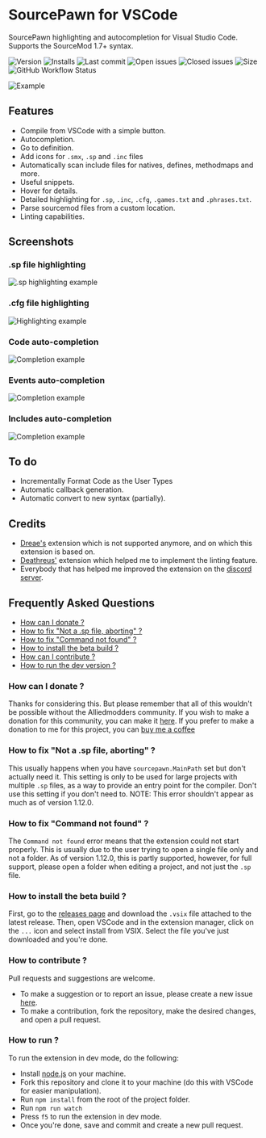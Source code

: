 # SourcePawn for VSCode

SourcePawn highlighting and autocompletion for Visual Studio Code. Supports the SourceMod 1.7+ syntax.

![Version](https://vsmarketplacebadge.apphb.com/version/Sarrus.sourcepawn-vscode.svg) ![Installs](https://vsmarketplacebadge.apphb.com/installs-short/Sarrus.sourcepawn-vscode.svg) ![Last commit](https://img.shields.io/github/last-commit/Sarrus1/sourcepawn-vscode) ![Open issues](https://img.shields.io/github/issues/Sarrus1/sourcepawn-vscode) ![Closed issues](https://img.shields.io/github/issues-closed/Sarrus1/sourcepawn-vscode) ![Size](https://img.shields.io/github/repo-size/Sarrus1/sourcepawn-vscode) ![GitHub Workflow Status](https://img.shields.io/github/workflow/status/Sarrus1/sourcepawn-vscode/Package%20Extension)

![Example](https://raw.githubusercontent.com/Sarrus1/sourcepawn-vscode/master/images/example.gif)

## Features

- Compile from VSCode with a simple button.
- Autocompletion.
- Go to definition.
- Add icons for `.smx`, `.sp` and `.inc` files
- Automatically scan include files for natives, defines, methodmaps and more.
- Useful snippets.
- Hover for details.
- Detailed highlighting for `.sp`, `.inc`, `.cfg`, `.games.txt` and `.phrases.txt`.
- Parse sourcemod files from a custom location.
- Linting capabilities.

## Screenshots

### .sp file highlighting

![.sp highlighting example](https://raw.githubusercontent.com/Sarrus1/sourcepawn-vscode/master/images/highlighting-example-1.png)

### .cfg file highlighting

![Highlighting example](https://raw.githubusercontent.com/Sarrus1/sourcepawn-vscode/master/images/highlighting-example-2.png)

### Code auto-completion

![Completion example](https://raw.githubusercontent.com/Sarrus1/sourcepawn-vscode/master/images/completion-example-1.png)

### Events auto-completion

![Completion example](https://raw.githubusercontent.com/Sarrus1/sourcepawn-vscode/master/images/completion-example-2.png)

### Includes auto-completion

![Completion example](https://raw.githubusercontent.com/Sarrus1/sourcepawn-vscode/master/images/completion-example-3.png)

## To do

- Incrementally Format Code as the User Types
- Automatic callback generation.
- Automatic convert to new syntax (partially).

## Credits

- [Dreae's](https://github.com/Dreae/sourcepawn-vscode) extension which is not supported anymore, and on which this extension is based on.
- [Deathreus'](https://github.com/Deathreus/SPLinter) extension which helped me to implement the linting feature.
- Everybody that has helped me improved the extension on the [discord server](https://discord.tensor.fr).

## Frequently Asked Questions

- [How can I donate ?](#how-can-i-donate-)
- [How to fix "Not a .sp file, aborting" ?](#how-to-fix-not-a-sp-file-aborting-")
- [How to fix "Command not found" ?](#how-to-fix-command-not-found-)
- [How to install the beta build ?](#how-to-install-the-beta-build-)
- [How can I contribute ?](#how-to-contribute-)
- [How to run the dev version ?](#how-to-run-)

### How can I donate ?

Thanks for considering this. But please remember that all of this wouldn't be possible without the Alliedmodders community. If you wish to make a donation for this community, you can make it [here](https://sourcemod.net/donate.php).
If you prefer to make a donation to me for this project, you can [buy me a coffee](https://www.buymeacoffee.com/sarrus)

### How to fix "Not a .sp file, aborting" ?

This usually happens when you have `sourcepawn.MainPath` set but don't actually need it. This setting is only to be used for large projects with multiple `.sp` files, as a way to provide an entry point for the compiler.
Don't use this setting if you don't need to.
NOTE: This error shouldn't appear as much as of version 1.12.0.

### How to fix "Command not found" ?

The `Command not found` error means that the extension could not start properly.
This is usually due to the user trying to open a single file only and not a folder.
As of version 1.12.0, this is partly supported, however, for full support, please open a folder when editing a project, and not just the `.sp` file.

### How to install the beta build ?

First, go to the [releases page](https://github.com/Sarrus1/sourcepawn-vscode/releases) and download the `.vsix` file attached to the latest release.
Then, open VSCode and in the extension manager, click on the `...` icon and select install from VSIX.
Select the file you've just downloaded and you're done.

### How to contribute ?

Pull requests and suggestions are welcome.

- To make a suggestion or to report an issue, please create a new issue [here](https://github.com/Sarrus1/sourcepawn-vscode/issues).
- To make a contribution, fork the repository, make the desired changes, and open a pull request.

### How to run ?

To run the extension in dev mode, do the following:

- Install [node.js](https://nodejs.org/en/) on your machine.
- Fork this repository and clone it to your machine (do this with VSCode for easier manipulation).
- Run `npm install` from the root of the project folder.
- Run `npm run watch`
- Press `f5` to run the extension in dev mode.
- Once you're done, save and commit and create a new pull request.
